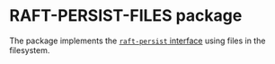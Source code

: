 RAFT-PERSIST-FILES package
==========================

The package implements the [`raft-persist` interface][rp-api] using files in the filesystem.

[rp-api]: ../interface/README.md

